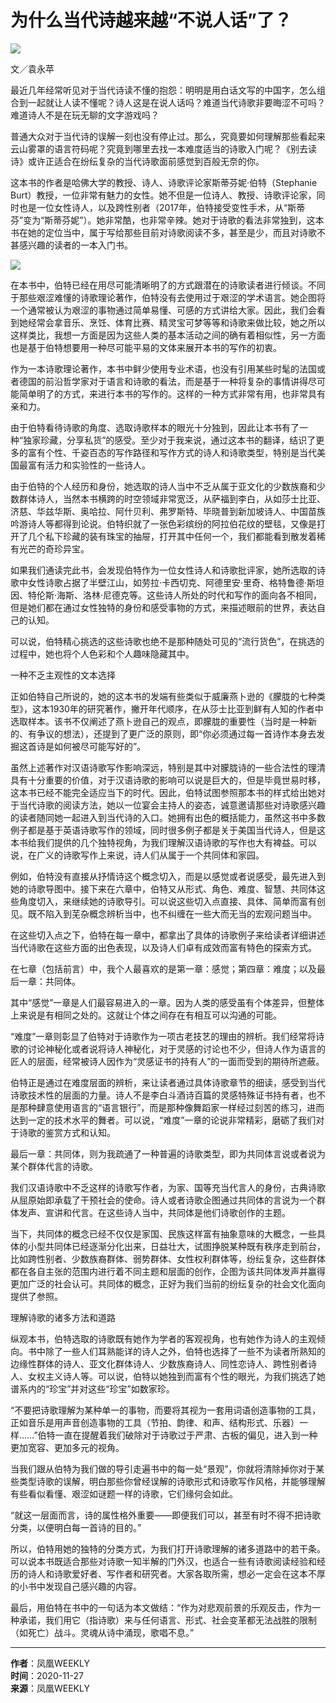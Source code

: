 # 为什么当代诗越来越“不说人话”了？

![](https://bkimg.cdn.bcebos.com/pic/9e3df8dcd100baa1cd117757e15dae12c8fcc2ce8080?x-bce-process=image/format,f_auto)

文／袁永苹

最近几年经常听见对于当代诗读不懂的抱怨：明明是用白话文写的中国字，怎么组合到一起就让人读不懂呢？诗人这是在说人话吗？难道当代诗歌非要晦涩不可吗？难道诗人不是在玩无聊的文字游戏吗？

普通大众对于当代诗的误解一刻也没有停止过。那么，究竟要如何理解那些看起来云山雾罩的语言符码呢？究竟到哪里去找一本难度适当的诗歌入门呢？《别去读诗》或许正适合在纷纭复杂的当代诗歌面前感觉到百般无奈的你。

这本书的作者是哈佛大学的教授、诗人、诗歌评论家斯蒂芬妮·伯特（Stephanie Burt）教授，一位非常有魅力的女性。她不但是一位诗人、教授、诗歌评论家，同时也是一位女性诗人，以及跨性别者（2017年，伯特接受变性手术，从“斯蒂芬”变为“斯蒂芬妮”）。她非常酷，也非常辛辣。她对于诗歌的看法非常独到，这本书在她的定位当中，属于写给那些目前对诗歌阅读不多，甚至是少，而且对诗歌不甚感兴趣的读者的一本入门书。

![](https://bkimg.cdn.bcebos.com/pic/c9fcc3cec3fdfc039245db5472729094a4c27c1e8880?x-bce-process=image/format,f_auto)

在本书中，伯特已经在用尽可能清晰明了的方式跟潜在的诗歌读者进行倾谈。不同于那些艰涩难懂的诗歌理论著作，伯特没有去使用过于艰涩的学术语言。她企图将一个通常被认为艰涩的事物通过简单易懂、可感的方式讲给大家。因此，我们会看到她经常会拿音乐、烹饪、体育比赛、精灵宝可梦等等和诗歌来做比较，她之所以这样类比，我想一方面是因为这些人类的基本活动之间的确有着相似性，另一方面也是基于伯特想要用一种尽可能平易的文体来展开本书的写作的初衷。

作为一本诗歌理论著作，本书中鲜少使用专业术语，也没有引用某些时髦的法国或者德国的前沿哲学家对于语言和诗歌的看法，而是基于一种将复杂的事情讲得尽可能简单明了的方式，来进行本书的写作的。这样的一种方式非常有用，也非常具有亲和力。

由于伯特看待诗歌的角度、选取诗歌样本的眼光十分独到，因此让本书有了一种“独家珍藏，分享私货”的感受。至少对于我来说，通过这本书的翻译，结识了更多的富有个性、千姿百态的写作路径和写作方式的诗人和诗歌类型，特别是当代美国最富有活力和实验性的一些诗人。

由于伯特的个人经历和身份，她选取的诗人当中不乏从属于亚文化的少数族裔和少数群体诗人，当然本书横跨的时空领域非常宽泛，从萨福到李白，从如莎士比亚、济慈、华兹华斯、奥哈拉、阿什贝利、弗罗斯特、毕晓普到新加坡诗人、中国苗族吟游诗人等都得到论说。伯特织就了一张色彩缤纷的阿拉伯花纹的壁毯，又像是打开了几个私下珍藏的装有珠宝的抽屉，打开其中任何一个，我们都能看到散发着稀有光芒的奇珍异宝。

如果我们通读完此书，会发现伯特作为一位女性诗人和诗歌批评家，她所选取的诗歌中女性诗歌占据了半壁江山，如劳拉·卡西切克、阿德里安·里奇、格特鲁德·斯坦因、特伦斯·海斯、洛林·尼德克等。这些诗人所处的时代和写作的面向各不相同，但是她们都在通过女性独特的身份和感受事物的方式，来描述眼前的世界，表达自己的认知。

可以说，伯特精心挑选的这些诗歌也绝不是那种随处可见的“流行货色”，在挑选的过程中，她也将个人色彩和个人趣味隐藏其中。

一种不乏主观性的文本选择

正如伯特自己所说的，她的这本书的发端有些类似于威廉燕卜逊的《朦胧的七种类型》，这本1930年的研究著作，撇开年代顺序，在从莎士比亚到鲜有人知的作者中选取样本。该书不仅阐述了燕卜逊自己的观点，即朦胧的重要性（当时是一种新的、有争议的想法），还提到了更广泛的原则，即“你必须通过每一首诗作本身去发掘这首诗是如何被尽可能写好的”。

虽然上述著作对汉语诗歌写作影响深远，特别是其中对朦胧诗的一些合法性的理清具有十分重要的价值，对于汉语诗歌的影响可以说是巨大的，但是毕竟世易时移，这本书已经不能完全适应当下的时代。因此，伯特试图参照那本书的样式给出她对于当代诗歌的阅读方法，她以一位宴会主持人的姿态，诚意邀请那些对诗歌感兴趣的读者随同她一起进入到当代诗的入口。她拥有出色的概括能力，虽然这书中多数例子都是基于英语诗歌写作的领域，同时很多例子都是关于美国当代诗人，但是这本书给我们提供的几个独特视角，为我们理解汉语诗歌的写作也大有裨益。可以说，在广义的诗歌写作上来说，诗人们从属于一个共同体和家园。

例如，伯特没有直接从抒情诗这个概念切入，而是以感觉或者说感受，最先进入到她的诗歌导图中。接下来在六章中，伯特又从形式、角色、难度、智慧、共同体这些角度切入，来继续她的诗歌导引。可以说这些切入点直接、具体、简单而富有创见。既不陷入到芜杂概念辨析当中，也不纠缠在一些大而无当的宏观问题当中。

在这些切入点之下，伯特在每一章中，都拿出了具体的诗歌例子来给读者详细讲述当代诗歌在这些方面的出色表现，以及诗人们卓有成效而富有特色的探索方式。

在七章（包括前言）中，我个人最喜欢的是第一章：感觉；第四章：难度；以及最后一章：共同体。

其中“感觉”一章是人们最容易进入的一章。因为人类的感受虽有个体差异，但整体上来说是有相同之处的。这就让个体之间存在有相互可以沟通的可能。

“难度”一章则彰显了伯特对于诗歌作为一项古老技艺的理由的辨析。我们经常将诗歌的讨论神秘化或者说将诗人神秘化，对于灵感的讨论也不少，但诗人作为语言的匠人的层面，经常被诗人因作为“灵感证书的持有人”的一面而受到的期待所遮蔽。

伯特正是通过在难度层面的辨析，来让读者通过具体诗歌章节的细读，感受到当代诗歌技术性的层面的力量。诗人不是李白斗酒诗百篇的灵感特殊证书持有者，也不是那种肆意使用语言的“语言银行”，而是那种像舞蹈家一样经过刻苦的练习，进而达到一定的技术水平的舞者。可以说，“难度”一章的论说非常精彩，磨砺了我们对于诗歌的鉴赏方式和认知。

最后一章：共同体，则为我疏通了一种普遍的诗歌类型，即为共同体言说或者说为某个群体代言的诗歌。

我们汉语诗歌中不乏这样的诗歌写作者，为家、国等充当代言人的身份，古典诗歌从屈原始即承载了干预社会的使命。诗人或者诗歌企图通过共同体的言说为一个群体发声、宣讲和代言。在这些诗人当中，共同体是他们诗歌创作的主题。

当下，共同体的概念已经不仅仅是家国、民族这样富有抽象意味的大概念，一些具体的小型共同体已经逐渐分化出来，日益壮大，试图挣脱某种既有秩序走到前台，比如跨性别者、少数族裔群体、弱势群体、女性权利群体等，纷纭复杂，这些群体都在各自主张的范围内进行着不同主题和层面的创作，企图为该共同体发声并赢得更加广泛的社会认可。共同体的概念，正好为我们当前的纷纭复杂的社会文化面向提供了参照。

理解诗歌的诸多方法和道路

纵观本书，伯特选取的诗歌既有她作为学者的客观视角，也有她作为诗人的主观倾向。书中除了一些人们耳熟能详的诗人之外，伯特也选择了一些不为读者所熟知的边缘性群体的诗人、亚文化群体诗人、少数族裔诗人、同性恋诗人、跨性别者诗人、女权主义诗人等。可以说，伯特以她独到而富有个性的眼光，为我们挑选了她谱系内的“珍宝”并对这些“珍宝”如数家珍。

“不要把诗歌理解为某种单一的事物，而要将其视为一套用词语创造事物的工具，正如音乐是用声音创造事物的工具（节拍、韵律、和声、结构形式、乐器）一样……”伯特一直在提醒着我们破除对于诗歌过于严肃、古板的偏见，进入到一种更加宽容、更加多元的视角。

当我们跟从伯特为我们做的导引走遍书中的每一处“景观”，你就将清除掉你对于某些类型诗歌的误解，明白那些你曾经误解的诗歌形式和诗歌写作风格，并能够理解有些看似看懂、艰涩如谜题一样的诗歌，它们缘何会如此。

“就这一层面而言，诗的属性格外重要——即便我们可以，甚至有时不得不把诗歌分类，以便明白每一首诗的目的。”

所以，伯特用她的独特的分类方式，为我们打开诗歌理解的诸多道路中的若干条。可以说本书既适合那些对诗歌一知半解的门外汉，也适合一些有诗歌阅读经验和经历的诗人和诗歌爱好者、写作者和研究者。大家各取所需，想必一定会在这本不厚的小书中发现自己感兴趣的内容。

最后，用伯特在书中的一句话为本文做结：“作为对悲观前景的乐观反击，作为一种承诺，我们用它（指诗歌）来与任何语言、形式、社会变革都无法战胜的限制（如死亡）战斗。灵魂从诗中涌现，歌唱不息。”

---

**作者**：凤凰WEEKLY  
**时间**：2020-11-27  
**来源**：凤凰WEEKLY  